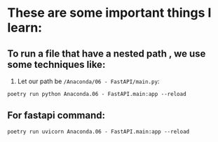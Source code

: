 # **These are some important things I learn:**

## **To run a file that have a nested path , we use some techniques like:**
1. Let our path be `/Anaconda/06 - FastAPI/main.py`:

`poetry run python Anaconda.06 - FastAPI.main:app --reload`

## **For fastapi command:**

`poetry run uvicorn Anaconda.06 - FastAPI.main:app --reload`




